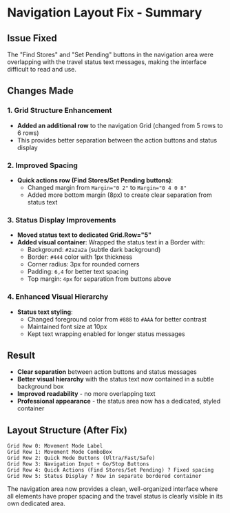 # Navigation Layout Fix - Summary

## Issue Fixed
The "Find Stores" and "Set Pending" buttons in the navigation area were overlapping with the travel status text messages, making the interface difficult to read and use.

## Changes Made

### 1. Grid Structure Enhancement
- **Added an additional row** to the navigation Grid (changed from 5 rows to 6 rows)
- This provides better separation between the action buttons and status display

### 2. Improved Spacing
- **Quick actions row (Find Stores/Set Pending buttons)**:
  - Changed margin from `Margin="0 2"` to `Margin="0 4 0 8"`
  - Added more bottom margin (8px) to create clear separation from status text

### 3. Status Display Improvements
- **Moved status text to dedicated Grid.Row="5"**
- **Added visual container**: Wrapped the status text in a Border with:
  - Background: `#2a2a2a` (subtle dark background)
  - Border: `#444` color with 1px thickness
  - Corner radius: 3px for rounded corners
  - Padding: `6,4` for better text spacing
  - Top margin: `4px` for separation from buttons above

### 4. Enhanced Visual Hierarchy
- **Status text styling**:
  - Changed foreground color from `#888` to `#AAA` for better contrast
  - Maintained font size at 10px
  - Kept text wrapping enabled for longer status messages

## Result
- **Clear separation** between action buttons and status messages
- **Better visual hierarchy** with the status text now contained in a subtle background box
- **Improved readability** - no more overlapping text
- **Professional appearance** - the status area now has a dedicated, styled container

## Layout Structure (After Fix)
```
Grid Row 0: Movement Mode Label
Grid Row 1: Movement Mode ComboBox
Grid Row 2: Quick Mode Buttons (Ultra/Fast/Safe)
Grid Row 3: Navigation Input + Go/Stop Buttons
Grid Row 4: Quick Actions (Find Stores/Set Pending) ? Fixed spacing
Grid Row 5: Status Display ? Now in separate bordered container
```

The navigation area now provides a clean, well-organized interface where all elements have proper spacing and the travel status is clearly visible in its own dedicated area.